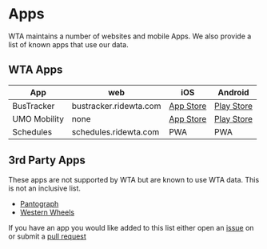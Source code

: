 # Apps
WTA maintains a number of websites and mobile Apps.  We also provide a list of known apps that use our data.

## WTA Apps
| App | web | iOS | Android |
| --- | --- | --- | --- |
|BusTracker | bustracker.ridewta.com | [App Store](https://apps.apple.com/us/app/wta-bustracker/id1500336076) | [Play Store](https://play.google.com/store/apps/details?id=com.WTA.BusTracker&hl=en_US&gl=US)
| UMO Mobility | none | [App Store](https://apps.apple.com/us/app/umo-mobility/id1540611257) | [Play Store](https://play.google.com/store/apps/details?id=com.cubic.ctp.app&hl=en_US&gl=US) |
|Schedules | schedules.ridewta.com | PWA | PWA |

## 3rd Party Apps
These apps are not supported by WTA but are known to use WTA data.  This is not an inclusive list.

- [Pantograph](https://www.pantographapp.com/)
- [Western Wheels](https://play.google.com/store/apps/details?id=com.koosprozinski.westernwheels&hl=en_US&gl=US)

If you have an app you would like added to this list either open an [issue](https://github.com/whatcomtrans/transitdata/issues) on or submit a [pull request](https://github.com/whatcomtrans/transitdata/pulls)